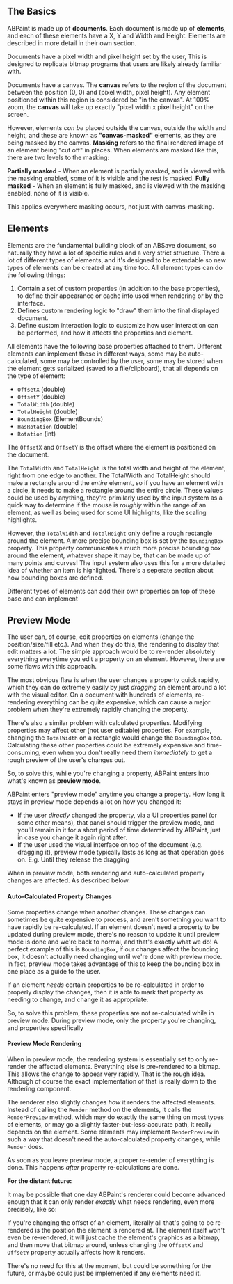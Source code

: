 ## The Basics

ABPaint is made up of **documents**. Each document is made up of **elements**, and each of these elements have a X, Y and Width and Height. Elements are described in more detail in their own section.

Documents have a pixel width and pixel height set by the user, This is designed to replicate bitmap programs that users are likely already familiar with.

Documents have a canvas. The **canvas** refers to the region of the document between the position (0, 0) and (pixel width, pixel height). Any element positioned within this region is considered be "in the canvas". At 100% zoom, the **canvas** will take up exactly "pixel width x pixel height" on the screen.

However, elements *can be* placed outside the canvas, outside the width and height, and these are known as **"canvas-masked"** elements, as they are being masked by the canvas. **Masking** refers to the final rendered image of an element being "cut off" in places. When elements are masked like this, there are two levels to the masking:

**Partially masked** - When an element is partially masked, and is viewed with the masking enabled, some of it is visible and the rest is masked.
**Fully masked** - When an element is fully masked, and is viewed with the masking enabled, none of it is visible.

This applies everywhere masking occurs, not just with canvas-masking.

## Elements

Elements are the fundamental building block of an ABSave document, so naturally they have a lot of specific rules and a very strict structure. There a lot of different types of elements, and it's designed to be extendable so new types of elements can be created at any time too. All element types can do the following things:

1. Contain a set of custom properties (in addition to the base properties), to define their appearance or cache info used when rendering or by the interface.
2. Defines custom rendering logic to "draw" them into the final displayed document.
3. Define custom interaction logic to customize how user interaction can be performed, and how it affects the properties and element.

All elements have the following base properties attached to them. Different elements can implement these in different ways, some may be auto-calculated, some may be controlled by the user, some may be stored when the element gets serialized (saved to a file/clipboard), that all depends on the type of element:

- `OffsetX` (double)
- `OffsetY` (double)
- `TotalWidth` (double)
- `TotalHeight` (double)
- `BoundingBox` (ElementBounds)
- `HasRotation` (double)
- `Rotation` (int)

The `OffsetX` and `OffsetY` is the offset where the element is positioned on the document.

The `TotalWidth` and `TotalHeight` is the total width and height of the element, right from one edge to another. The TotalWidth and TotalHeight should make a rectangle around the *entire* element, so if you have an element with a circle, it needs to make a rectangle around the entire circle. These values could be used by anything, they're primilarly used by the input system as a quick way to determine if the mouse is *roughly* within the range of an element, as well as being used for some UI highlights, like the scaling highlights.

However, the `TotalWidth` and `TotalHeight` only define a rough rectangle around the element. A more precise bounding box is set by the `BoundingBox` property. This property communicates a much more precise bounding box around the element, whatever shape it may be, that can be made up of many points and curves! The input system also uses this for a more detailed idea of whether an item is highlighted. There's a seperate section about how bounding boxes are defined.

Different types of elements can add their own properties on top of these base and can implement 

## Preview Mode

The user can, of course, edit properties on elements (change the position/size/fill etc.). And when they do this, the rendering to display that edit matters a lot. The simple approach would be to re-render absolutely everything everytime you edit a property on an element. However, there are some flaws with this approach. 

The most obvious flaw is when the user changes a property quick rapidly, which they can do extremely easily by just *dragging* an element around a lot with the visual editor. On a document with hundreds of elements, re-rendering everything can be quite expensive, which can cause a major problem when they're extremely rapidly changing the property. 

There's also a similar problem with calculated properties. Modifying properties may affect other (not user editable) properties. For example, changing the `TotalWidth` on a rectangle would change the `BoundingBox` too. Calculating these other properties could be extremely expensive and time-consuming, even when you don't really need them *immediately* to get a rough preview of the user's changes out.

So, to solve this, while you're changing a property, ABPaint enters into what's known as **preview mode**.

ABPaint enters "preview mode" anytime you change a property. How long it stays in preview mode depends a lot on how you changed it:

- If the user *directly* changed the property, via a UI properties panel (or some other means), that panel should trigger the preview mode, and you'll remain in it for a short period of time determined by ABPaint, just in case you change it again right after.
- If the user used the visual interface on top of the document (e.g. dragging it), preview mode typically lasts as long as that operation goes on. E.g. Until they release the dragging

When in preview mode, both rendering and auto-calculated property changes are affected. As described below.

#### Auto-Calculated Property Changes

Some properties change when another changes. These changes can sometimes be quite expensive to process, and aren't something you want to have rapidly be re-calculated. If an element doesn't need a property to be updated during preview mode, there's no reason to update it until preview mode is done and we're back to normal, and that's exactly what we do! A perfect example of this is `BoundingBox`, if our changes affect the bounding box, it doesn't actually need changing until we're done with preview mode. In fact, preview mode takes advantage of this to keep the bounding box in one place as a guide to the user.

If an element *needs* certain properties to be re-calculated in order to properly display the changes, then it is able to mark that property as needing to change, and change it as appropriate.

So, to solve this problem, these properties are not re-calculated while in preview mode. During preview mode, only the property you're changing, and properties specifically

#### Preview Mode Rendering

When in preview mode, the rendering system is essentially set to only re-render the affected elements. Everything else is pre-rendered to a bitmap. This allows the change to appear very rapidly. That is the rough idea. Although of course the exact implementation of that is really down to the rendering component.

The renderer also slightly changes *how* it renders the affected elements. Instead of calling the `Render` method on the elements, it calls the `RenderPreview` method, which may do exactly the same thing on most types of elements, or may go a slightly faster-but-less-accurate path, it really depends on the element. Some elements may implement `RenderPreview` in such a way that doesn't need the auto-calculated property changes, while `Render` does.

As soon as you leave preview mode, a proper re-render of everything is done. This happens *after* property re-calculations are done.

**For the distant future:**

It may be possible that one day ABPaint's renderer could become advanced enough that it can only render *exactly* what needs rendering, even more precisely, like so:

If you're changing the offset of an element, literally all that's going to be re-rendered is the position the element is rendered at. The element itself won't even be re-rendered, it will just cache the element's graphics as a bitmap, and then move that bitmap around, unless changing the `OffsetX` and `OffsetY` property actually affects how it renders. 

There's no need for this at the moment, but could be something for the future, or maybe could just be implemented if any elements need it.